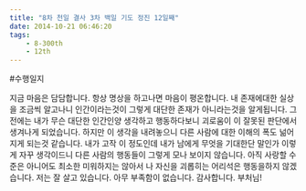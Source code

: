 ```yaml
---
title: "8차 천일 결사 3차 백일 기도 정진 12일째"
date: 2014-10-21 06:46:20
tags:
    - 8-300th
    - 12th
---
```


#수행일지

지금 마음은 담담합니다. 항상 명상을 하고나면 마음이 평온합니다. 내 존재에대한 실상을 조금씩 알고나니 인간이라는것이 그렇게 대단한 존재가 아니라는것을 알게됩니다. 그 전에는 내가 무슨 대단한 인간인양 생각하고 행동하다보니 괴로움이 이 잘못된 판단에서 생겨나게 되었습니다. 하지만 이 생각을 내려놓으니 다른 사람에 대한 이해의 폭도 넒어지게 되는것 같습니다. 내가 고작 이 정도인데 내가 남에게 무엇을 기대한단 말인가 이렇게 자꾸 생각이드니 다른 사람의 행동들이 그렇게 모나 보이지 않습니다. 아직 사랑할 수준은 아니어도 최소한 미워하지는 않아서 나 자신을 괴롭히는 어리석은 행동을하지 않겠습니다. 저는 잘 살고 있습니다. 아무 부족함이 없습니다. 감사합니다. 부처님!
